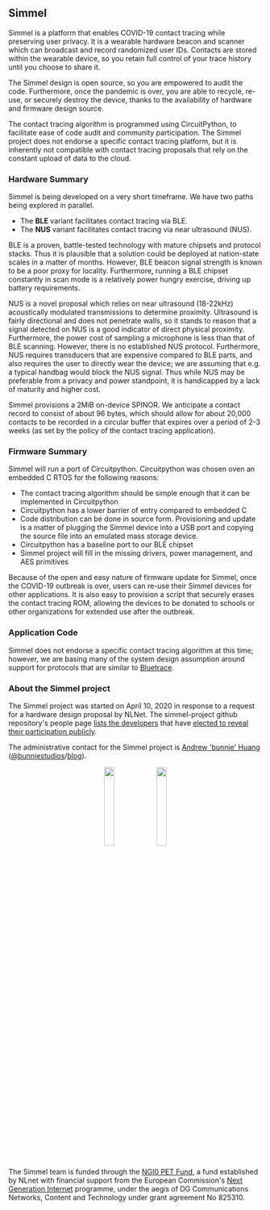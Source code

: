 ## Simmel

Simmel is a platform that enables COVID-19 contact tracing while
preserving user privacy. It is a wearable hardware beacon and scanner
which can broadcast and record randomized user IDs. Contacts are
stored within the wearable device, so you retain full control of your
trace history until you choose to share it.

The Simmel design is open source, so you are empowered to audit the
code. Furthermore, once the pandemic is over, you are able to recycle,
re-use, or securely destroy the device, thanks to the availability
of hardware and firmware design source.

The contact tracing algorithm is programmed using CircuitPython, to
facilitate ease of code audit and community participation. The Simmel
project does not endorse a specific contact tracing platform, but it
is inherently not compatible with contact tracing proposals that
rely on the constant upload of data to the cloud.

### Hardware Summary

Simmel is being developed on a very short timeframe. We have two
paths being explored in parallel.

- The **BLE** variant facilitates contact tracing via BLE.
- The **NUS** variant facilitates contact tracing via near ultrasound (NUS).

BLE is a proven, battle-tested technology with mature chipsets and
protocol stacks. Thus it is plausible that a solution could be
deployed at nation-state scales in a matter of months. However, BLE
beacon signal strength is known to be a poor proxy for
locality. Furthermore, running a BLE chipset constantly in scan mode
is a relatively power hungry exercise, driving up battery requirements.

NUS is a novel proposal which relies on near ultrasound (18-22kHz)
acoustically modulated transmissions to determine
proximity. Ultrasound is fairly directional and does not penetrate
walls, so it stands to reason that a signal detected on NUS is a good
indicator of direct physical proximity. Furthermore, the power cost of
sampling a microphone is less than that of BLE scanning. However,
there is no established NUS protocol. Furthermore, NUS requires
transducers that are expensive compared to BLE parts, and also
requires the user to directly wear the device; we are assuming that
e.g. a typical handbag would block the NUS signal. Thus while NUS may
be preferable from a privacy and power standpoint, it is handicapped
by a lack of maturity and higher cost. 

Simmel provisions a 2MiB on-device SPINOR. We anticipate a contact record
to consist of about 96 bytes, which should allow for about 20,000 contacts
to be recorded in a circular buffer that expires over a period of 2-3 weeks
(as set by the policy of the contact tracing application). 


### Firmware Summary

Simmel will run a port of Circuitpython. Circuitpython was chosen oven
an embedded C RTOS for the following reasons:

- The contact tracing algorithm should be simple enough that it can be
  implemented in Circuitpython
- Circuitpython has a lower barrier of entry compared to embedded C
- Code distribution can be done in source form. Provisioning and update
  is a matter of plugging the Simmel device into a USB port and copying
  the source file into an emulated mass storage device.
- Circuitpython has a baseline port to our BLE chipset
- Simmel project will fill in the missing drivers, power management, and
  AES primitives

Because of the open and easy nature of firmware update for Simmel,
once the COVID-19 outbreak is over, users can re-use their Simmel devices
for other applications. It is also easy to provision a script that
securely erases the contact tracing ROM, allowing the devices to be
donated to schools or other organizations for extended use after
the outbreak.


### Application Code

Simmel does not endorse a specific contact tracing algorithm at this
time; however, we are basing many of the system design assumption
around support for protocols that are similar to
[Bluetrace](https://bluetrace.io/).


### About the Simmel project

The Simmel project was started on April 10, 2020 in response to a
request for a hardware design proposal by NLNet. The simmel-project
github repository's people page [lists the
developers](https://github.com/orgs/simmel-project/people) that have
[elected to reveal their participation
publicly](https://help.github.com/en/articles/publicizing-or-hiding-organization-membership).

The administrative contact for the Simmel project is [Andrew
'bunnie' Huang](https://en.wikipedia.org/wiki/Andrew_Huang_(hacker))
([@bunniestudios](https://twitter.com/bunniestudios)/[blog](https://bunniestudios.com)).

<center><img src="https://nlnet.nl/logo/banner.png" width="20%"> <img src="https://nlnet.nl/image/logos/NGI0_tag.png" width="20%"></center>

The Simmel team is funded through the [NGI0 PET
Fund](https://nlnet.nl/PET), a fund established by NLnet with
financial support from the European Commission's [Next Generation
Internet](https://ngi.eu/) programme, under the aegis of DG
Communications Networks, Content and Technology under grant agreement
No 825310.

